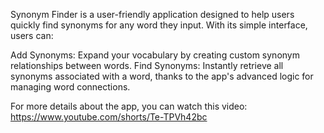 Synonym Finder is a user-friendly application designed to help users quickly find synonyms for any word they input. With its simple interface, users can:

Add Synonyms: Expand your vocabulary by creating custom synonym relationships between words.
Find Synonyms: Instantly retrieve all synonyms associated with a word, thanks to the app's advanced logic for managing word connections.

For more details about the app, you can watch this video: https://www.youtube.com/shorts/Te-TPVh42bc
